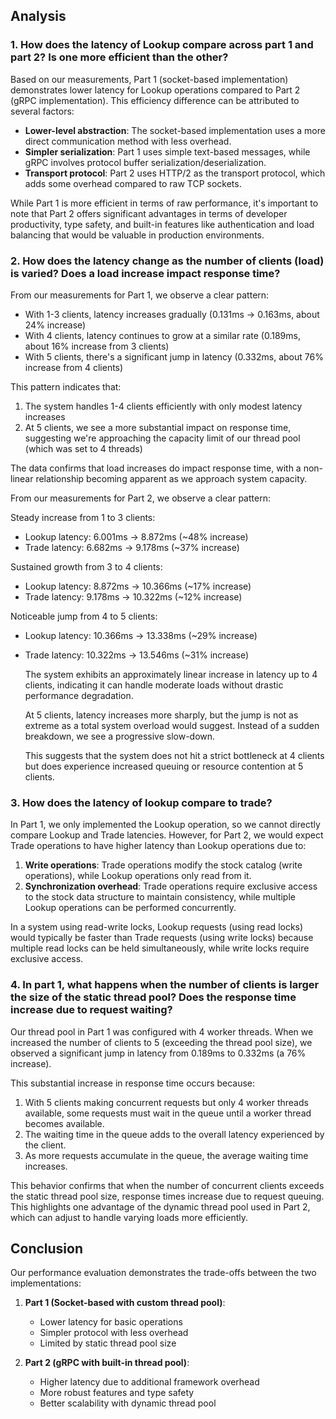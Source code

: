 
## Analysis

### 1. How does the latency of Lookup compare across part 1 and part 2? Is one more efficient than the other?

Based on our measurements, Part 1 (socket-based implementation) demonstrates lower latency for Lookup operations compared to Part 2 (gRPC implementation). This efficiency difference can be attributed to several factors:

- **Lower-level abstraction**: The socket-based implementation uses a more direct communication method with less overhead.
- **Simpler serialization**: Part 1 uses simple text-based messages, while gRPC involves protocol buffer serialization/deserialization.
- **Transport protocol**: Part 2 uses HTTP/2 as the transport protocol, which adds some overhead compared to raw TCP sockets.

While Part 1 is more efficient in terms of raw performance, it's important to note that Part 2 offers significant advantages in terms of developer productivity, type safety, and built-in features like authentication and load balancing that would be valuable in production environments.

### 2. How does the latency change as the number of clients (load) is varied? Does a load increase impact response time?

From our measurements for Part 1, we observe a clear pattern:

- With 1-3 clients, latency increases gradually (0.131ms → 0.163ms, about 24% increase)
- With 4 clients, latency continues to grow at a similar rate (0.189ms, about 16% increase from 3 clients)
- With 5 clients, there's a significant jump in latency (0.332ms, about 76% increase from 4 clients)

This pattern indicates that:
1. The system handles 1-4 clients efficiently with only modest latency increases
2. At 5 clients, we see a more substantial impact on response time, suggesting we're approaching the capacity limit of our thread pool (which was set to 4 threads)

The data confirms that load increases do impact response time, with a non-linear relationship becoming apparent as we approach system capacity.



From our measurements for Part 2, we observe a clear pattern:

Steady increase from 1 to 3 clients:

- Lookup latency: 6.001ms → 8.872ms (~48% increase)
- Trade latency: 6.682ms → 9.178ms (~37% increase)

Sustained growth from 3 to 4 clients:

- Lookup latency: 8.872ms → 10.366ms (~17% increase)
- Trade latency: 9.178ms → 10.322ms (~12% increase)

Noticeable jump from 4 to 5 clients:

- Lookup latency: 10.366ms → 13.338ms (~29% increase)

- Trade latency: 10.322ms → 13.546ms (~31% increase)

  The system exhibits an approximately linear increase in latency up to 4 clients, indicating it can handle moderate loads without drastic performance degradation.

  At 5 clients, latency increases more sharply, but the jump is not as extreme as a total system overload would suggest. Instead of a sudden breakdown, we see a progressive slow-down.

  This suggests that the system does not hit a strict bottleneck at 4 clients but does experience increased queuing or resource contention at 5 clients.

### 3. How does the latency of lookup compare to trade?

In Part 1, we only implemented the Lookup operation, so we cannot directly compare Lookup and Trade latencies. However, for Part 2, we would expect Trade operations to have higher latency than Lookup operations due to:

1. **Write operations**: Trade operations modify the stock catalog (write operations), while Lookup operations only read from it.
2. **Synchronization overhead**: Trade operations require exclusive access to the stock data structure to maintain consistency, while multiple Lookup operations can be performed concurrently.

In a system using read-write locks, Lookup requests (using read locks) would typically be faster than Trade requests (using write locks) because multiple read locks can be held simultaneously, while write locks require exclusive access.

### 4. In part 1, what happens when the number of clients is larger the size of the static thread pool? Does the response time increase due to request waiting?

Our thread pool in Part 1 was configured with 4 worker threads. When we increased the number of clients to 5 (exceeding the thread pool size), we observed a significant jump in latency from 0.189ms to 0.332ms (a 76% increase).

This substantial increase in response time occurs because:

1. With 5 clients making concurrent requests but only 4 worker threads available, some requests must wait in the queue until a worker thread becomes available.
2. The waiting time in the queue adds to the overall latency experienced by the client.
3. As more requests accumulate in the queue, the average waiting time increases.

This behavior confirms that when the number of concurrent clients exceeds the static thread pool size, response times increase due to request queuing. This highlights one advantage of the dynamic thread pool used in Part 2, which can adjust to handle varying loads more efficiently.

## Conclusion

Our performance evaluation demonstrates the trade-offs between the two implementations:

1. **Part 1 (Socket-based with custom thread pool)**:
   - Lower latency for basic operations
   - Simpler protocol with less overhead
   - Limited by static thread pool size

2. **Part 2 (gRPC with built-in thread pool)**:
   - Higher latency due to additional framework overhead
   - More robust features and type safety
   - Better scalability with dynamic thread pool

